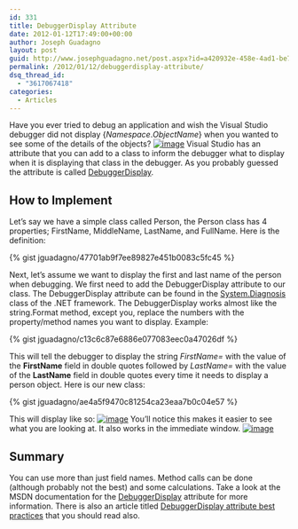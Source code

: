 ```yaml
---
id: 331
title: DebuggerDisplay Attribute
date: 2012-01-12T17:49:00+00:00
author: Joseph Guadagno
layout: post
guid: http://www.josephguadagno.net/post.aspx?id=a420932e-458e-4ad1-be7f-5a1eddc75c53
permalink: /2012/01/12/debuggerdisplay-attribute/
dsq_thread_id:
  - "3617067418"
categories:
  - Articles
---
```

Have you ever tried to debug an application and wish the Visual Studio debugger did not display {_Namespace_._ObjectName_} when you wanted to see some of the details of the objects? [![image](http://1222-7915.el-alt.com/wp-content/uploads/2015/03/image_thumb_4.png "image")](http://1222-7915.el-alt.com/wp-content/uploads/2015/03/image_5.png) Visual Studio has an attribute that you can add to a class to inform the debugger what to display when it is displaying that class in the debugger. As you probably guessed the attribute is called [DebuggerDisplay](http://msdn.microsoft.com/en-us/library/system.diagnostics.debuggerdisplayattribute.aspx).

## How to Implement

Let’s say we have a simple class called Person, the Person class has 4 properties; FirstName, MiddleName, LastName, and FullName. Here is the definition:

{% gist jguadagno/47701ab9f7ee89827e451b0083c5fc45 %}

Next, let’s assume we want to display the first and last name of the person when debugging. We first need to add the DebuggerDisplay attribute to our class. The DebuggerDisplay attribute can be found in the [System.Diagnosis](http://msdn.microsoft.com/en-us/library/15t15zda.aspx) class of the .NET framework. The DebuggerDisplay works almost like the string.Format method, except you, replace the numbers with the property/method names you want to display. Example: 

{% gist jguadagno/c13c6c87e6886e077083eec0a47026df %}

This will tell the debugger to display the string _FirstName=_ with the value of the **FirstName** field in double quotes followed by _LastName=_ with the value of the **LastName** field in double quotes every time it needs to display a person object. Here is our new class:

{% gist jguadagno/ae4a5f9470c81254ca23eaa7b0c04e57 %}

This will display like so: [![image](http://1222-7915.el-alt.com/wp-content/uploads/2015/03/image_thumb_5.png "image")](http://1222-7915.el-alt.com/wp-content/uploads/2015/03/image_6.png) You’ll notice this makes it easier to see what you are looking at. It also works in the immediate window. [![image](http://1222-7915.el-alt.com/wp-content/uploads/2015/03/image_thumb_6.png "image")](http://1222-7915.el-alt.com/wp-content/uploads/2015/03/image_7.png)

## Summary

You can use more than just field names. Method calls can be done (although probably not the best) and some calculations. Take a look at the MSDN documentation for the [DebuggerDisplay](http://msdn.microsoft.com/en-us/library/system.diagnostics.debuggerdisplayattribute.aspx) attribute for more information. There is also an article titled [DebuggerDisplay attribute best practices](http://blogs.msdn.com/b/jaredpar/archive/2011/03/18/debuggerdisplay-attribute-best-practices.aspx) that you should read also.